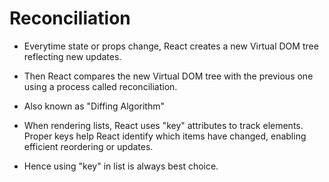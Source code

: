 # Reconciliation

- Everytime state or props change, React creates a new Virtual DOM tree reflecting new updates.
- Then React compares the new Virtual DOM tree with the previous one using a process called reconciliation.
- Also known as "Diffing Algorithm"


- When rendering lists, React uses "key" attributes to track elements. Proper keys help React identify which items have changed, enabling efficient reordering or updates.
- Hence using "key" in list is always best choice.